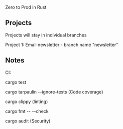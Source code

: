 Zero to Prod in Rust

## Projects
Projects will stay in individual branches

Project 1: Email newsletter - branch name "newsletter"


## Notes
CI:

cargo test

cargo tarpaulin --ignore-tests (Code coverage)

cargo clippy (linting)

cargo fmt -- --check

cargo audit (Security)

